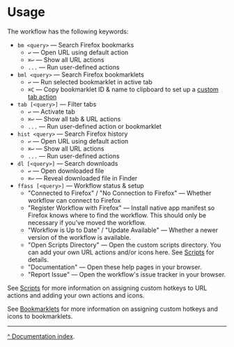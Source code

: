 Usage
=====

The workflow has the following keywords:

- `bm <query>` — Search Firefox bookmarks
  - `↩` — Open URL using default action
  - `⌘↩` — Show all URL actions
  - `...` — Run user-defined actions
- `bml <query>` — Search Firefox bookmarklets
  - `↩` — Run selected bookmarklet in active tab
  - `⌘C` — Copy bookmarklet ID & name to clipboard to set up a [custom tab action](bookmarklets.md)
- `tab [<query>]` — Filter tabs
  - `↩` — Activate tab
  - `⌘↩` — Show all tab & URL actions
  - `...` — Run user-defined action or bookmarklet
- `hist <query>` — Search Firefox history
  - `↩` — Open URL using default action
  - `⌘↩` — Show all URL actions
  - `...` — Run user-defined actions
- `dl [<query>]` — Search downloads
  - `↩` — Open downloaded file
  - `⌘↩` — Reveal downloaded file in Finder
- `ffass [<query>]` — Workflow status & setup
  - "Connected to Firefox" / "No Connection to Firefox" — Whether workflow can connect to Firefox
  - "Register Workflow with Firefox" — Install native app manifest so Firefox knows where to find the workflow. This should only be necessary if you've moved the workflow.
  - "Workflow is Up to Date" / "Update Available" — Whether a newer version of the workflow is available.
  - "Open Scripts Directory" — Open the custom scripts directory. You can add your own URL actions and/or icons here. See [Scripts](scripts.md) for details.
  - "Documentation" — Open these help pages in your browser.
  - "Report Issue" — Open the workflow's issue tracker in your browser.


See [Scripts](scripts.md) for more information on assigning custom hotkeys to URL actions and adding your own actions and icons.

See [Bookmarklets](bookmarklets.md) for more information on assigning custom hotkeys and icons to bookmarklets.

---

[^ Documentation index](index.md).

